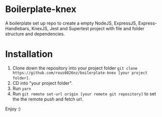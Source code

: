 # Boilerplate-knex
A boilerplate set up repo to create a empty NodeJS, ExpressJS, Express-Handlebars, KnexJS, Jest and Supertest project with file and folder structure and dependencies. 

# Installation
1. Clone down the repository into your project folder `git clone https://github.com/rous6026nz/boilerplate-knex [your project folder]`.
2. CD into "your project folder".
3. Run `yarn`
4. Run `git remote set-url origin [your remote git repository]` to set the the remote push and fetch url.

Enjoy :)
